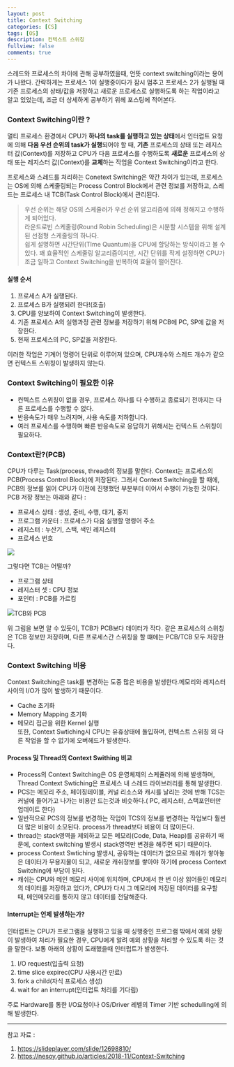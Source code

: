 ```yaml
---
layout: post
title: Context Switching
categories: [CS]
tags: [OS]
description: 컨텍스트 스위칭
fullview: false
comments: true
---
```

스레드와 프로세스의 차이에 관해 공부하였을때, 언뜻 context switching이라는 용어가 나왔다. 간략하게는  프로세스 1이 실행중이다가 잠시 멈추고 프로세스 2가 실행될 때 기존 프로세스의 상태/값을 저장하고 새로운 프로세스로 실행하도록 하는 작업이라고 알고 있었는데, 조금 더 상세하게 공부하기 위헤 포스팅에 적어본다.

### Context Switching이란 ? 
멀티 프로세스 환경에서 CPU가 **하나의 task를 실행하고 있는 상태**에서 인터럽트 요청에 의해 **다음 우선 순위의 task가 실행**되어야 할 때, **기존** 프로세스의 상태 또는 레지스터 값(Context)를 저장하고 CPU가 다음 프로세스를 수행하도록 **새로운** 프로세스의 상태 또는 레지스터 값(Context)를 **교체**하는 작업을 Context Switching이라고 한다.

프로세스와 스레드를 처리하는 Conetext Switching은 약간 차이가 있는데, 프로세스는 OS에 의해 스케줄링되는 Process Control Block에서 관련 정보를 저장하고, 스레드는 프로세스 내 TCB(Task Control Block)에서 관리된다.  

> 우선 순위는 해당 OS의 스케줄러가 우선 순위 알고리즘에 의해 정해지고 수행하게 되어있다.  
> 라운드로빈 스케줄링(Round Robin Scheduling)은 시분할 시스템을 위해 설계된 선점형 스케줄링의 하나다.  
> 쉽게 설명하면 시간단위(TIme Quantum)을 CPU에 할당하는 방식이라고 볼 수 있다. 
> 꽤 효율적인 스케줄링 알고리즘이지만, 시간 단위를 작게 설정하면 CPU가 조금 일하고 Context Switching을 반복하여 효율이 떨어진다.

#### 실행 순서
1. 프로세스 A가 실행된다.
2. 프로세스 B가 실행되려 한다!(호출)
3. CPU를 양보하여 Context Switching이 발생한다.
3. 기존 프로세스 A의 실행과정 관련 정보를 저장하기 위해 PCB에 PC, SP에 값을 저장한다.
4. 현재 프로세스의 PC, SP값을 저장한다.


이러한 작업은 기계어 명령어 단위로 이루어져 있으며, CPU개수와 스레드 개수가 같으면 컨텍스트 스위칭이 발생하지 않는다.

### Context Switching이 필요한 이유
* 컨텍스트 스위칭이 없을 경우, 프로세스 하나를 다 수행하고 종료되기 전까지는 다른 프로세스를 수행할 수 없다.
* 반응속도가 매우 느려지며, 사용 속도를 저하합니다.
* 여러 프로세스를 수행하며 빠른 반응속도로 응답하기 위해서는 컨텍스트 스위칭이 필요하다.

### Context란?(PCB)
CPU가 다루는 Task(process, thread)의 정보를 말한다. Context는 프로세스의 PCB(Process Control Block)에 저장된다. 그래서 Context Switching을 할 때에, PCB의 정보를 읽어 CPU가 이전에 진행했던 부분부터 이어서 수행이 가능한 것이다.  
PCB 저장 정보는 아래와 같다 :  
+  프로세스 상태 : 생성, 준비, 수행, 대기, 중지  
+  프로그램 카운터 : 프로세스가 다음 실행할 명령어 주소  
+  레지스터 : 누산기, 스택, 색인 레지스터 
+  프로세스 번호  

![](https://nesoy.github.io/assets/posts/20181113/1.png)


그렇다면 TCB는 어떨까?  
* 프로그램 상태  
* 레지스터 셋 : CPU 정보  
* 포인터 : PCB를 가르킴  

![TCB와 PCB](https://img1.daumcdn.net/thumb/R1280x0/?scode=mtistory2&fname=https%3A%2F%2Fblog.kakaocdn.net%2Fdn%2FsxO0J%2FbtqEwQ5PbRD%2FkrWKDTE60qcaJpksIFcAy1%2Fimg.jpg)


위 그림을 보면 알 수 있듯이, TCB가 PCB보다 데이터가 작다. 같은 프로세스의 스위칭은 TCB 정보만 저장하며, 다른 프로세스간 스위칭을 할 떄에는 PCB/TCB 모두 저장한다.

### Context Switching 비용
Context Switching은 task를 변경하는 도중 많은 비용을 발생한다.메모리와 레지스터사이의 I/O가 많이 발생하기 때문이다.
* Cache 초기화  
* Memory Mapping 초기화  
* 메모리 접근을 위한 Kernel 실행  
또한, Context Swtiching시 CPU는 유휴상태에 돌입하며, 컨텍스트 스위칭 외 다른 작업을 할 수 없기에 오버헤드가 발생한다.


#### Process 및 Thread의 Context Swithing 비교

* Process의 Context Switching은 OS 운영체제의 스케쥴러에 의해 발생하며, Thread Context Swtiching은 프로세스 내 스레드 라이브러리를 통해 발생한다.
* PCS는 메모리 주소, 페이징테이블, 커널 리소스와 캐시를 날리는 것에 반해 TCS는 커널에 들어가고 나가는 비용만 드는것과 비슷하다.( PC, 레지스터, 스택포인터만 업데이트 한다)
* 일반적으로 PCS의 정보를 변경하는 작업이 TCS의 정보를 변경하는 작업보다 훨씬 더 많은 비용이 소모된다.
process가 thread보다 비용이 더 많이든다.  
* thread는 stack영역을 제외하고 모든 메모리(Code, Data, Heap)를 공유하기 때문에, context switching 발생시 stack영역만 변경을 해주면 되기 때문이다.   
* process Context Swtiching 발생시, 공유하는 데이터가 없으므로 캐쉬가 쌓아놓은 데이터가 무용지물이 되고, 새로운 캐쉬정보를 쌓아야 하기에 process Context Switching에 부담이 된다.  
* 캐쉬는 CPU와 메인 메모리 사이에 위치하며, CPU에서 한 번 이상 읽어들인 메모리의 데이터를 저장하고 있다가, CPU가 다시 그 메모리에 저장된 데이터를 요구할 때, 메인메모리를 통하지 않고 데이터를 전달해준다.


#### Interrupt는 언제 발생하는가?
인터럽트는 CPU가 프로그램을 실행하고 있을 때 싱행중인 프로그램 밖에서 예외 상황이 발생하여 처리가 필요한 경우, CPU에게 알려 예외 상황을 처리할 수 있도록 하는 것을 말한다. 보통 아래의 상황이 도래했을때 인터럽트가 발생한다.  
1. I/O request(입출력 요청) 
2. time slice expirec(CPU 사용시간 만료)  
3. fork a child(자식 프로세스 생성)  
4. wait for an interrupt(인터럽트 처리를 기다림)

주로 Hardware를 통한 I/O요청이나 OS/Driver 레벨의 Timer 기반 schedulling에 의해 발생한다.



***
참고 자료 : 
1. https://slideplayer.com/slide/12698810/  
2. https://nesoy.github.io/articles/2018-11/Context-Switching

